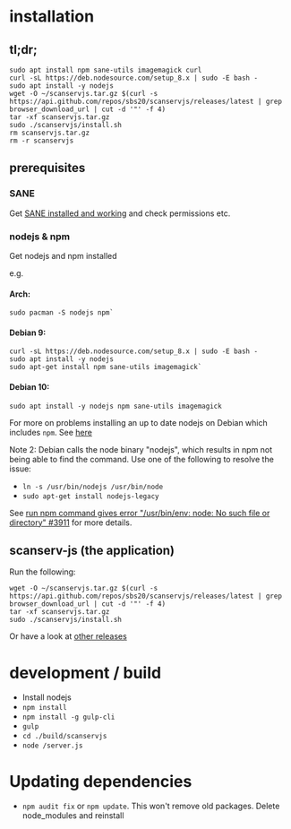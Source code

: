 # installation

## tl;dr;

```
sudo apt install npm sane-utils imagemagick curl
curl -sL https://deb.nodesource.com/setup_8.x | sudo -E bash -
sudo apt install -y nodejs
wget -O ~/scanservjs.tar.gz $(curl -s https://api.github.com/repos/sbs20/scanservjs/releases/latest | grep browser_download_url | cut -d '"' -f 4)
tar -xf scanservjs.tar.gz
sudo ./scanservjs/install.sh
rm scanservjs.tar.gz
rm -r scanservjs
```

## prerequisites
### SANE
Get [SANE installed and working](https://github.com/sbs20/scanserv/blob/master/install-sane.md) and 
check permissions etc.

### nodejs & npm
Get nodejs and npm installed

e.g.
#### Arch:
```
sudo pacman -S nodejs npm`
```
#### Debian 9:
```
curl -sL https://deb.nodesource.com/setup_8.x | sudo -E bash -
sudo apt install -y nodejs
sudo apt-get install npm sane-utils imagemagick`
```

#### Debian 10:
```
sudo apt install -y nodejs npm sane-utils imagemagick
```

For more on problems installing an up to date nodejs on Debian which includes
`npm`. See [here](https://nodejs.org/en/download/package-manager/#debian-and-ubuntu-based-linux-distributions)

Note 2: Debian calls the node binary "nodejs", which results in npm not being able to find the command.
Use one of the following to resolve the issue:
 * `ln -s /usr/bin/nodejs /usr/bin/node`
 * `sudo apt-get install nodejs-legacy`
 
See [run npm command gives error "/usr/bin/env: node: No such file or directory" #3911](https://github.com/nodejs/node-v0.x-archive/issues/3911#issuecomment-8956154) for more details.

## scanserv-js (the application)
Run the following:

```
wget -O ~/scanservjs.tar.gz $(curl -s https://api.github.com/repos/sbs20/scanservjs/releases/latest | grep browser_download_url | cut -d '"' -f 4)
tar -xf scanservjs.tar.gz
sudo ./scanservjs/install.sh
```

Or have a look at [other releases](https://github.com/sbs20/scanservjs/releases)

# development / build

* Install nodejs
* `npm install`
* `npm install -g gulp-cli`
* `gulp`
* `cd ./build/scanservjs`
* `node /server.js`

# Updating dependencies
* `npm audit fix` or `npm update`. This won't remove old packages. Delete node_modules and reinstall
